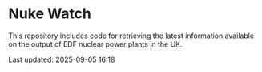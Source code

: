 # Nuke Watch

This repository includes code for retrieving the latest information available on the output of EDF nuclear power plants in the UK.

Last updated: 2025-09-05 16:18